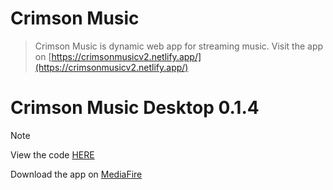 # Crimson Music

> Crimson Music is dynamic web app for streaming music.
> Visit the app on [https://crimsonmusicv2.netlify.app/](https://crimsonmusicv2.netlify.app/)

# Crimson Music Desktop 0.1.4
> [!NOTE]
> View the code [HERE](https://github.com/Stefan-Mihajlovic/CrimsonMusicDesktop)
> 
> Download the app on [MediaFire](https://www.mediafire.com/file/equpf6i5dao01u3/crimsonmusic-0.1.4+Setup.exe/file)
